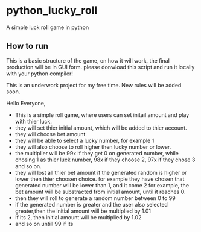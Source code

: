 # python_lucky_roll
A simple luck roll game in python

## How to run
This is a basic structure of the game, on how it will work, the final production will be in GUI form. please donwload this script and run it locally with your python compiler!

This is an underwork project for my free time. New rules will be added soon.

Hello Everyone,

- This is a simple roll game, where users can set initail amount and play with thier luck. 
- they will set thier initial amount, which will be added to thier account.
- they will choose bet amount.
- they will be able to select a lucky number, for example 1
- they will also choose to roll higher then lucky number or lower.
- the multiplier will be 99x if they get 0 on generated number, while chosing 1 as thier luck number, 98x if they choose 2, 97x if they chose 3 and so on.
- they will lost all thier bet amount if the generated random is higher or lower then thier choosen choice. for example they have chosen that generated number will be lower than 1, and it come 2 for example, the bet amount will be substracted from initial amount, until it reaches 0.
- then they will roll to generate a random number between 0 to 99
- if the generated number is greater and the user also selected greater,then the initial amount will be multiplied by 1.01
- if its 2, then initial amount will be multiplied by 1.02 
- and so on untill 99
if its
